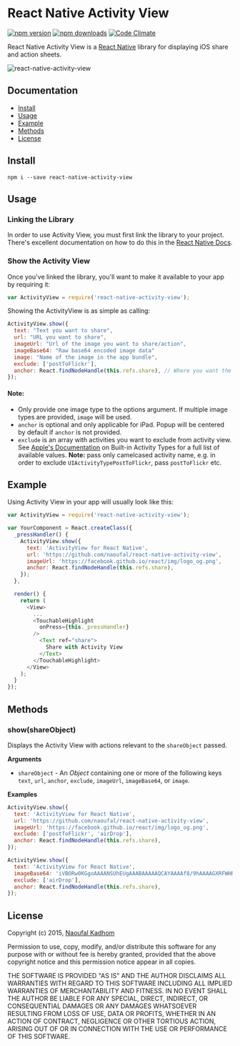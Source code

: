 # React Native Activity View

[![npm version](https://img.shields.io/npm/v/react-native-activity-view.svg?style=flat-square)](https://www.npmjs.com/package/react-native-activity-view)
[![npm downloads](https://img.shields.io/npm/dm/react-native-activity-view.svg?style=flat-square)](https://www.npmjs.com/package/react-native-activity-view)
[![Code Climate](https://img.shields.io/codeclimate/github/naoufal/react-native-activity-view.svg?style=flat-square)](https://codeclimate.com/github/naoufal/react-native-activity-view)

React Native Activity View is a [React Native](https://facebook.github.io/react-native) library for displaying iOS share and action sheets.

![react-native-activity-view](https://cloud.githubusercontent.com/assets/1627824/8025905/795fc15c-0d33-11e5-8746-622417deccc3.gif)

## Documentation
- [Install](https://github.com/naoufal/react-native-activity-view#install)
- [Usage](https://github.com/naoufal/react-native-activity-view#usage)
- [Example](https://github.com/naoufal/react-native-activity-view#example)
- [Methods](https://github.com/naoufal/react-native-activity-view#methods)
- [License](https://github.com/naoufal/react-native-activity-view#license)

## Install
```shell
npm i --save react-native-activity-view
```

## Usage
### Linking the Library
In order to use Activity View, you must first link the library to your project.  There's excellent documentation on how to do this in the [React Native Docs](http://facebook.github.io/react-native/docs/linking-libraries-ios.html#content).

### Show the Activity View
Once you've linked the library, you'll want to make it available to your app by requiring it:

```js
var ActivityView = require('react-native-activity-view');
```

Showing the ActivityView is as simple as calling:
```js
ActivityView.show({
  text: "Text you want to share",
  url: "URL you want to share",
  imageUrl: "Url of the image you want to share/action",
  imageBase64: "Raw base64 encoded image data"
  image: "Name of the image in the app bundle",
  exclude: ['postToFlickr'],
  anchor: React.findNodeHandle(this.refs.share), // Where you want the share popup to point to on iPad
});
```
#### Note: 
- Only provide one image type to the options argument.  If multiple image types are provided, `image` will be used.
- `anchor` is optional and only applicable for iPad. Popup will be centered by default if `anchor` is not provided.
- `exclude` is an array with activities you want to exclude from activity view. See [Apple's Documentation](https://developer.apple.com/library/ios/documentation/UIKit/Reference/UIActivity_Class/index.html#//apple_ref/doc/constant_group/Built_in_Activity_Types) on Built-in Activity Types for a full list of available values. **Note:** pass only camelcased activity name, e.g. in order to exclude `UIActivityTypePostToFlickr`, pass `postToFlickr` etc.

## Example
Using Activity View in your app will usually look like this:
```js
var ActivityView = require('react-native-activity-view');

var YourComponent = React.createClass({
  _pressHandler() {
    ActivityView.show({
      text: 'ActivityView for React Native',
      url: 'https://github.com/naoufal/react-native-activity-view',
      imageUrl: 'https://facebook.github.io/react/img/logo_og.png',
      anchor: React.findNodeHandle(this.refs.share),
    });
  },

  render() {
    return (
      <View>
        ...
        <TouchableHighlight
          onPress={this._pressHandler}
        />
          <Text ref="share">
            Share with Activity View
          </Text>
        </TouchableHighlight>
      </View>
    );
  }
});
```

## Methods
### show(shareObject)
Displays the Activity View with actions relevant to the `shareObject` passed.

__Arguments__
- `shareObject` - An _Object_ containing one or more of the following keys `text`, `url`, `anchor`, `exclude`, `imageUrl`, `imageBase64`, or `image`.

__Examples__
```js
ActivityView.show({
  text: 'ActivityView for React Native',
  url: 'https://github.com/naoufal/react-native-activity-view',
  imageUrl: 'https://facebook.github.io/react/img/logo_og.png',
  exclude: ['postToFlickr', 'airDrop'],
  anchor: React.findNodeHandle(this.refs.share),
});
```

```js
ActivityView.show({
  text: 'ActivityView for React Native',
  imageBase64: 'iVBORw0KGgoAAAANSUhEUgAAABAAAAAQCAYAAAAf8/9hAAAAGXRFWHRTb2...', 
  exclude: ['airDrop'],
  anchor: React.findNodeHandle(this.refs.share),
});
```

## License
Copyright (c) 2015, [Naoufal Kadhom](http://naoufal.com/)

Permission to use, copy, modify, and/or distribute this software for any purpose with or without fee is hereby granted, provided that the above copyright notice and this permission notice appear in all copies.

THE SOFTWARE IS PROVIDED "AS IS" AND THE AUTHOR DISCLAIMS ALL WARRANTIES WITH REGARD TO THIS SOFTWARE INCLUDING ALL IMPLIED WARRANTIES OF MERCHANTABILITY AND FITNESS. IN NO EVENT SHALL THE AUTHOR BE LIABLE FOR ANY SPECIAL, DIRECT, INDIRECT, OR CONSEQUENTIAL DAMAGES OR ANY DAMAGES WHATSOEVER RESULTING FROM LOSS OF USE, DATA OR PROFITS, WHETHER IN AN ACTION OF CONTRACT, NEGLIGENCE OR OTHER TORTIOUS ACTION, ARISING OUT OF OR IN CONNECTION WITH THE USE OR PERFORMANCE OF THIS SOFTWARE.
